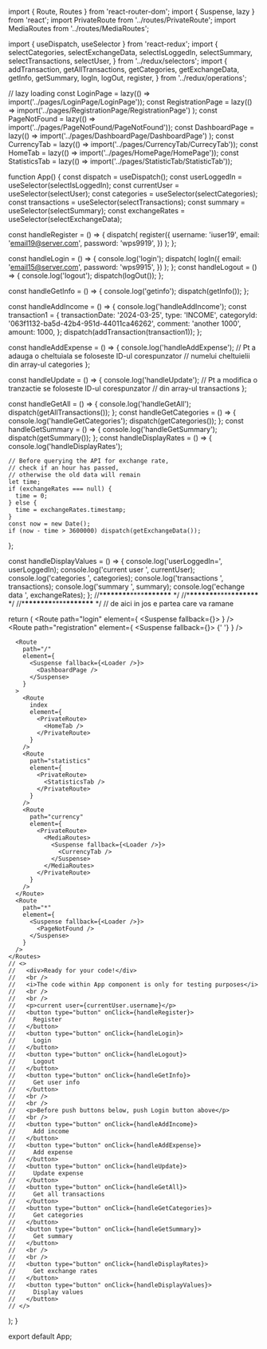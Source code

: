 import { Route, Routes } from 'react-router-dom'; import { Suspense, lazy } from
'react'; import PrivateRoute from '../routes/PrivateRoute'; import MediaRoutes
from '../routes/MediaRoutes';

import { useDispatch, useSelector } from 'react-redux'; import {
selectCategories, selectExchangeData, selectIsLoggedIn, selectSummary,
selectTransactions, selectUser, } from '../redux/selectors'; import {
addTransaction, getAllTransactions, getCategories, getExchangeData, getInfo,
getSummary, logIn, logOut, register, } from '../redux/operations';

// lazy loading const LoginPage = lazy(() =>
import('../pages/LoginPage/LoginPage')); const RegistrationPage = lazy(() =>
import('../pages/RegistrationPage/RegistrationPage') ); const PageNotFound =
lazy(() => import('../pages/PageNotFound/PageNotFound')); const DashboardPage =
lazy(() => import('../pages/DashboardPage/DashboardPage') ); const CurrencyTab =
lazy(() => import('../pages/CurrencyTab/CurrecyTab')); const HomeTab = lazy(()
=> import('../pages/HomePage/HomePage')); const StatisticsTab = lazy(() =>
import('../pages/StatisticTab/StatisticTab'));

function App() { const dispatch = useDispatch(); const userLoggedIn =
useSelector(selectIsLoggedIn); const currentUser = useSelector(selectUser);
const categories = useSelector(selectCategories); const transactions =
useSelector(selectTransactions); const summary = useSelector(selectSummary);
const exchangeRates = useSelector(selectExchangeData);

const handleRegister = () => { dispatch( register({ username: 'iuser19', email:
'email19@server.com', password: 'wps9919', }) ); };

const handleLogin = () => { console.log('login'); dispatch( logIn({ email:
'email15@server.com', password: 'wps9915', }) ); }; const handleLogout = () => {
console.log('logout'); dispatch(logOut()); };

const handleGetInfo = () => { console.log('getinfo'); dispatch(getInfo()); };

const handleAddIncome = () => { console.log('handleAddIncome'); const
transaction1 = { transactionDate: '2024-03-25', type: 'INCOME', categoryId:
'063f1132-ba5d-42b4-951d-44011ca46262', comment: 'another 1000', amount: 1000,
}; dispatch(addTransaction(transaction1)); };

const handleAddExpense = () => { console.log('handleAddExpense'); // Pt a adauga
o cheltuiala se foloseste ID-ul corespunzator // numelui cheltuielii din
array-ul categories };

const handleUpdate = () => { console.log('handleUpdate'); // Pt a modifica o
tranzactie se foloseste ID-ul corespunzator // din array-ul transactions };

const handleGetAll = () => { console.log('handleGetAll');
dispatch(getAllTransactions()); }; const handleGetCategories = () => {
console.log('handleGetCategories'); dispatch(getCategories()); }; const
handleGetSummary = () => { console.log('handleGetSummary');
dispatch(getSummary()); }; const handleDisplayRates = () => {
console.log('handleDisplayRates');

    // Before querying the API for exchange rate,
    // check if an hour has passed,
    // otherwise the old data will remain
    let time;
    if (exchangeRates === null) {
      time = 0;
    } else {
      time = exchangeRates.timestamp;
    }
    const now = new Date();
    if (now - time > 3600000) dispatch(getExchangeData());

};

const handleDisplayValues = () => { console.log('userLoggedIn=', userLoggedIn);
console.log('current user ', currentUser); console.log('categories ',
categories); console.log('transactions ', transactions); console.log('summary ',
summary); console.log('echange data ', exchangeRates); };
//\***\*\*\*\*\*\*\***\*\*\*\***\*\*\*\*\*\*\*** \*/
//\***\*\*\*\*\*\*\***\*\*\*\***\*\*\*\*\*\*\*** \*/
//\***\*\*\*\*\*\*\***\*\*\*\***\*\*\*\*\*\*\*** \*/ // de aici in jos e partea
care va ramane

return ( <Routes> <Route path="login" element={ <Suspense fallback={<Loader />}>
<LoginPage /> </Suspense> } /> <Route path="registration" element={ <Suspense
fallback={<Loader />}> <RegistrationPage />{' '} </Suspense> } />

      <Route
        path="/"
        element={
          <Suspense fallback={<Loader />}>
            <DashboardPage />
          </Suspense>
        }
      >
        <Route
          index
          element={
            <PrivateRoute>
              <HomeTab />
            </PrivateRoute>
          }
        />
        <Route
          path="statistics"
          element={
            <PrivateRoute>
              <StatisticsTab />
            </PrivateRoute>
          }
        />
        <Route
          path="currency"
          element={
            <PrivateRoute>
              <MediaRoutes>
                <Suspense fallback={<Loader />}>
                  <CurrencyTab />
                </Suspense>
              </MediaRoutes>
            </PrivateRoute>
          }
        />
      </Route>
      <Route
        path="*"
        element={
          <Suspense fallback={<Loader />}>
            <PageNotFound />
          </Suspense>
        }
      />
    </Routes>
    // <>
    //   <div>Ready for your code!</div>
    //   <br />
    //   <i>The code within App component is only for testing purposes</i>
    //   <br />
    //   <br />
    //   <p>current user={currentUser.username}</p>
    //   <button type="button" onClick={handleRegister}>
    //     Register
    //   </button>
    //   <button type="button" onClick={handleLogin}>
    //     Login
    //   </button>
    //   <button type="button" onClick={handleLogout}>
    //     Logout
    //   </button>
    //   <button type="button" onClick={handleGetInfo}>
    //     Get user info
    //   </button>
    //   <br />
    //   <br />
    //   <p>Before push buttons below, push Login button above</p>
    //   <br />
    //   <button type="button" onClick={handleAddIncome}>
    //     Add income
    //   </button>
    //   <button type="button" onClick={handleAddExpense}>
    //     Add expense
    //   </button>
    //   <button type="button" onClick={handleUpdate}>
    //     Update expense
    //   </button>
    //   <button type="button" onClick={handleGetAll}>
    //     Get all transactions
    //   </button>
    //   <button type="button" onClick={handleGetCategories}>
    //     Get categories
    //   </button>
    //   <button type="button" onClick={handleGetSummary}>
    //     Get summary
    //   </button>
    //   <br />
    //   <br />
    //   <button type="button" onClick={handleDisplayRates}>
    //     Get exchange rates
    //   </button>
    //   <button type="button" onClick={handleDisplayValues}>
    //     Display values
    //   </button>
    // </>

); }

export default App;
